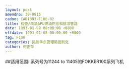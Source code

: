 ```yaml
---
layout: post
amendno: 39-0915
cadno: CAD1993-F100-02
title: 检查/改装APU燃油供给和排泄管路
date: 1993-01-08 00:00:00 +0800
effdate: 1993-01-08 00:00:00 +0800
tag: F100
categories: 民航华东管理局适航处
author: 何正华
---
```


##适用范围:
系列号为11244 to 11405的FOKKER100系列飞机

